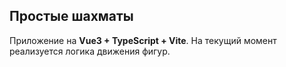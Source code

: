 ## Простые шахматы
Приложение на **Vue3 + TypeScript + Vite**. На текущий момент реализуется логика движения фигур. 

